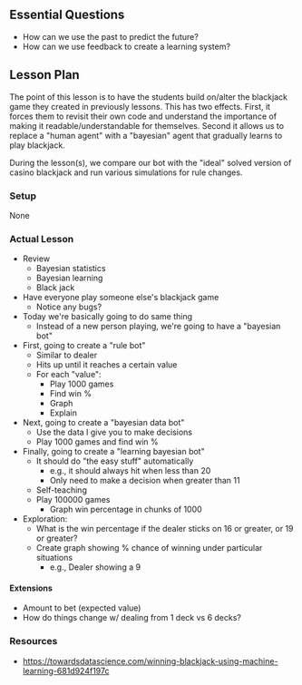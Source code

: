 ## Essential Questions

- How can we use the past to predict the future?
- How can we use feedback to create a learning system?

## Lesson Plan

The point of this lesson is to have the students build on/alter the blackjack
game they created in previously lessons. This has two effects. First, it forces
them to revisit their own code and understand the importance of making it
readable/understandable for themselves. Second it allows us to replace a "human
agent" with a "bayesian" agent that gradually learns to play blackjack.

During the lesson(s), we compare our bot with the "ideal" solved version of
casino blackjack and run various simulations for rule changes.

### Setup

None

### Actual Lesson

- Review
    - Bayesian statistics
    - Bayesian learning
    - Black jack
- Have everyone play someone else's blackjack game
    - Notice any bugs?
- Today we're basically going to do same thing
    - Instead of a new person playing, we're going to have a "bayesian bot"
- First, going to create a "rule bot"
    - Similar to dealer
    - Hits up until it reaches a certain value
    - For each "value":
        - Play 1000 games
        - Find win %
        - Graph
        - Explain
- Next, going to create a "bayesian data bot"
    - Use the data I give you to make decisions
    - Play 1000 games and find win %
- Finally, going to create a "learning bayesian bot"
    - It should do "the easy stuff" automatically
        - e.g., it should always hit when less than 20
        - Only need to make a decision when greater than 11
    - Self-teaching
    - Play 100000 games
        - Graph win percentage in chunks of 1000
- Exploration:
    - What is the win percentage if the dealer sticks on 16 or greater, or 19 or greater?
    - Create graph showing % chance of winning under particular situations
        - e.g., Dealer showing a 9

#### Extensions

- Amount to bet (expected value)
- How do things change w/ dealing from 1 deck vs 6 decks?

### Resources

- https://towardsdatascience.com/winning-blackjack-using-machine-learning-681d924f197c
